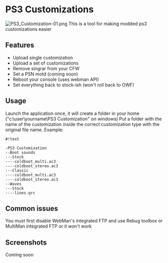 # PS3 Customizations #
![PS3_Customization-01.png](https://bitbucket.org/repo/LzBMnK/images/3272281403-PS3_Customization-01.png)
This is a tool for making modded ps3 customizations easier 

## Features ##
* Upload single customization
* Upload a set of customizations
* Remove singrar from your CFW
* Set a PSN motd (coming soon)
* Reboot your console (uses webman API)
* Set everything back to stock-ish (won't roll back to OWF)

## Usage ##
Launch the application once, it will create a folder in your home ("c:\user\yourname\PS3 Customization" on windows)
Put a folder with the name of the customization inside the correct customization type with the original file name.
Example:

```
#!text

-PS3 Customization
--Boot sounds
---Stock
----coldboot_multi.ac3
----coldboot_stereo.ac3
---Classic
----coldboot_multi.ac3
----coldboot_stereo.ac3
--Waves
---Stock
----lines.qrc
```

## Common issues ##
You must first disable WebMan's integrated FTP and use Rebug toolbox or MultiMan integrated FTP or it won't work

## Screenshots ##
Coming soon